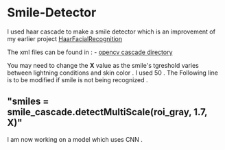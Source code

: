 # Smile-Detector

I used haar cascade to make a smile detector which is an improvement of my earlier project  [HaarFacialRecognition](https://github.com/KaustabhGanguly/HaarFacialRecognition)

The xml files can be found in : - [opencv cascade directory](https://github.com/opencv/opencv/tree/master/data/haarcascades)

You may need to change the <b>X</b> value as the smile's tgreshold varies between lightning conditions and skin color . I used 50 . The Following line is to be modified if smile is not being recognized .

## "smiles = smile_cascade.detectMultiScale(roi_gray, 1.7, <b>X</b>)"

I am now working on a model which uses CNN .
